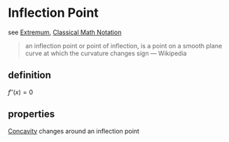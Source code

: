 # Inflection Point

see [Extremum](Extremum%20b28f7c5907fb47adb037ca90b838c2db.md), [Classical Math Notation](Classical%20Math%20Notation%20eb53679093ce497baa118d7bfde14d6c.md)

> an inflection point or point of inflection, is a point on a smooth plane curve at which the curvature changes sign — Wikipedia
> 

## definition

$f''(x) = 0$

## properties

[Concavity](Concavity%201fc95494a13a4e30b28e4b498d3cfd4c.md) changes around an inflection point